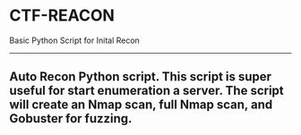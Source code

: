 # CTF-REACON
Basic Python Script for Inital Recon


---------------
Auto Recon Python script.
This script is super useful for start enumeration a server.
The script will create an Nmap scan, full Nmap scan, and Gobuster for fuzzing.
---------------
